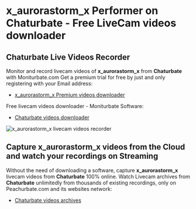 # x_aurorastorm_x Performer on Chaturbate - Free LiveCam videos downloader

## Chaturbate Live Videos Recorder

Monitor and record livecam videos of **x_aurorastorm_x** from **Chaturbate** with Moniturbate.com
Get a premium trial for free by just and only registering with your Email address:
* [x_aurorastorm_x Premium videos downloader](https://moniturbate.com/request-demo-licence-key.html)

Free livecam videos downloader - Moniturbate Software:
* [Chaturbate videos downloader](https://moniturbate.com/moniturbate-download-software.html)

![x_aurorastorm_x livecam videos recorder](https://peachurnet.com/templates/moniturbate-software.png)


## Capture x_aurorastorm_x videos from the Cloud and watch your recordings on Streaming

Without the need of downloading a software, capture **x_aurorastorm_x** livecam videos from **Chaturbate** 100% online.
Watch Livecam archives from **Chaturbate** unlimitedly from thousands of existing recordings, only on Peachurbate.com and its websites network:
* [Chaturbate videos archives](https://peachurnet.com/)